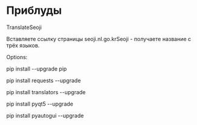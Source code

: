 # Приблуды

TranslateSeoji

Вставляете ссылку страницы seoji.nl.go.krSeoji - получаете название с трёх языков.


Options:

pip install --upgrade pip

pip install requests --upgrade

pip install translators --upgrade

pip install pyqt5 --upgrade

pip install pyautogui --upgrade
